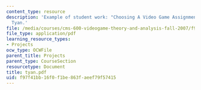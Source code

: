 ```yaml
---
content_type: resource
description: 'Example of student work: "Choosing A Video Game Assignment" by Karena
  Tyan.'
file: /media/courses/cms-600-videogame-theory-and-analysis-fall-2007/f97f41bb16f0f1be863faeef79f57415_tyan.pdf
file_type: application/pdf
learning_resource_types:
- Projects
ocw_type: OCWFile
parent_title: Projects
parent_type: CourseSection
resourcetype: Document
title: tyan.pdf
uid: f97f41bb-16f0-f1be-863f-aeef79f57415
---
```

